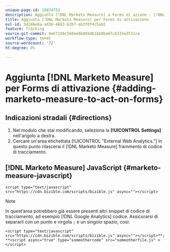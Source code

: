 ```yaml
---
unique-page-id: 18874753
description: Aggiunta [!DNL Marketo Measure] a Forms di azione - [!DNL Marketo Measure]
title: Aggiunta [!DNL Marketo Measure] per Forms di attivazione
exl-id: 3d246e6a-ad3b-4683-b2b7-ab3f0f4c5ab2
feature: Tracking
source-git-commit: 9e672d0c568ee0b889461bb8ba6fc6333edf31ce
workflow-type: tm+mt
source-wordcount: '72'
ht-degree: 0%

---
```


# Aggiunta [!DNL Marketo Measure] per Forms di attivazione {#adding-marketo-measure-to-act-on-forms}

## Indicazioni stradali {#directions}

1. Nel modulo che stai modificando, seleziona la **[!UICONTROL Settings]** nell&#39;angolo a destra.
1. Cercare un&#39;area etichettata [!UICONTROL "External Web Analytics."] In questo punto rilascerai il [!DNL Marketo Measure] frammento di codice di tracciamento.

## [!DNL Marketo Measure] JavaScript {#marketo-measure-javascript}

`script type="text/javascript" src="https://cdn.bizible.com/scripts/bizible.js" async=""></script>`

>[!NOTE]
>
>In quest’area potrebbero già essere presenti altri snippet di codice di tracciamento, ad esempio [!DNL Google Analytics] codice. Assicurarsi di separarli con un punto e virgola `;` e un singolo spazio, così:
>
>`<script type="text/javascript" src="https://cdn.bizible.com/scripts/bizible.js" async=""></script>**; **<script async="true" type="someothercode" src="someotherfile.js" ></script>`
